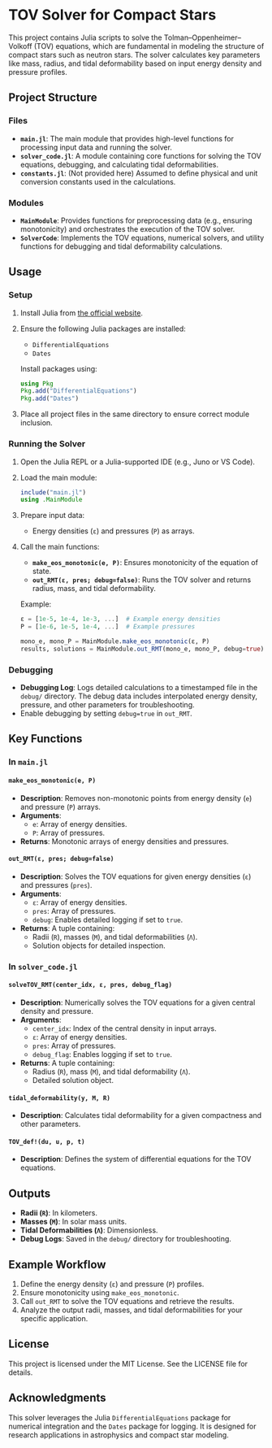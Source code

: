 # TOV Solver for Compact Stars

This project contains Julia scripts to solve the Tolman–Oppenheimer–Volkoff (TOV) equations, which are fundamental in modeling the structure of compact stars such as neutron stars. The solver calculates key parameters like mass, radius, and tidal deformability based on input energy density and pressure profiles.

## Project Structure

### Files

- **`main.jl`**: The main module that provides high-level functions for processing input data and running the solver.
- **`solver_code.jl`**: A module containing core functions for solving the TOV equations, debugging, and calculating tidal deformabilities.
- **`constants.jl`**: (Not provided here) Assumed to define physical and unit conversion constants used in the calculations.

### Modules

- **`MainModule`**: Provides functions for preprocessing data (e.g., ensuring monotonicity) and orchestrates the execution of the TOV solver.
- **`SolverCode`**: Implements the TOV equations, numerical solvers, and utility functions for debugging and tidal deformability calculations.

## Usage

### Setup
1. Install Julia from [the official website](https://julialang.org/).
2. Ensure the following Julia packages are installed:
   - `DifferentialEquations`
   - `Dates`

   Install packages using:
   ```julia
   using Pkg
   Pkg.add("DifferentialEquations")
   Pkg.add("Dates")
   ```

3. Place all project files in the same directory to ensure correct module inclusion.

### Running the Solver
1. Open the Julia REPL or a Julia-supported IDE (e.g., Juno or VS Code).
2. Load the main module:
   ```julia
   include("main.jl")
   using .MainModule
   ```

3. Prepare input data:
   - Energy densities (`ε`) and pressures (`P`) as arrays.

4. Call the main functions:
   - **`make_eos_monotonic(e, P)`**: Ensures monotonicity of the equation of state.
   - **`out_RMT(ε, pres; debug=false)`**: Runs the TOV solver and returns radius, mass, and tidal deformability.

   Example:
   ```julia
   ε = [1e-5, 1e-4, 1e-3, ...]  # Example energy densities
   P = [1e-6, 1e-5, 1e-4, ...]  # Example pressures

   mono_e, mono_P = MainModule.make_eos_monotonic(ε, P)
   results, solutions = MainModule.out_RMT(mono_e, mono_P, debug=true)
   ```

### Debugging
- **Debugging Log**: Logs detailed calculations to a timestamped file in the `debug/` directory. The debug data includes interpolated energy density, pressure, and other parameters for troubleshooting.
- Enable debugging by setting `debug=true` in `out_RMT`.

## Key Functions

### In `main.jl`

#### `make_eos_monotonic(e, P)`
- **Description**: Removes non-monotonic points from energy density (`e`) and pressure (`P`) arrays.
- **Arguments**:
  - `e`: Array of energy densities.
  - `P`: Array of pressures.
- **Returns**: Monotonic arrays of energy densities and pressures.

#### `out_RMT(ε, pres; debug=false)`
- **Description**: Solves the TOV equations for given energy densities (`ε`) and pressures (`pres`).
- **Arguments**:
  - `ε`: Array of energy densities.
  - `pres`: Array of pressures.
  - `debug`: Enables detailed logging if set to `true`.
- **Returns**: A tuple containing:
  - Radii (`R`), masses (`M`), and tidal deformabilities (`Λ`).
  - Solution objects for detailed inspection.

### In `solver_code.jl`

#### `solveTOV_RMT(center_idx, ε, pres, debug_flag)`
- **Description**: Numerically solves the TOV equations for a given central density and pressure.
- **Arguments**:
  - `center_idx`: Index of the central density in input arrays.
  - `ε`: Array of energy densities.
  - `pres`: Array of pressures.
  - `debug_flag`: Enables logging if set to `true`.
- **Returns**: A tuple containing:
  - Radius (`R`), mass (`M`), and tidal deformability (`Λ`).
  - Detailed solution object.

#### `tidal_deformability(y, M, R)`
- **Description**: Calculates tidal deformability for a given compactness and other parameters.

#### `TOV_def!(du, u, p, t)`
- **Description**: Defines the system of differential equations for the TOV equations.

## Outputs
- **Radii (`R`)**: In kilometers.
- **Masses (`M`)**: In solar mass units.
- **Tidal Deformabilities (`Λ`)**: Dimensionless.
- **Debug Logs**: Saved in the `debug/` directory for troubleshooting.

## Example Workflow
1. Define the energy density (`ε`) and pressure (`P`) profiles.
2. Ensure monotonicity using `make_eos_monotonic`.
3. Call `out_RMT` to solve the TOV equations and retrieve the results.
4. Analyze the output radii, masses, and tidal deformabilities for your specific application.

## License
This project is licensed under the MIT License. See the LICENSE file for details.

## Acknowledgments
This solver leverages the Julia `DifferentialEquations` package for numerical integration and the `Dates` package for logging. It is designed for research applications in astrophysics and compact star modeling.


